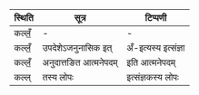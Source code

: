 | स्थिति | सूत्र | टिप्पणी |
| ----- | ------- | ------ |
| कल्लँ॒ | - | - |
| कल्लँ॒ | उपदेशेऽजनुनासिक इत् | अँ-इत्यस्य इत्संज्ञा |
| कल्लँ॒ | अनुदात्तङित आत्मनेपदम् | इति आत्मनेपदम् |
| कल्ल् | तस्य लोपः | इत्संज्ञकस्य लोपः |
